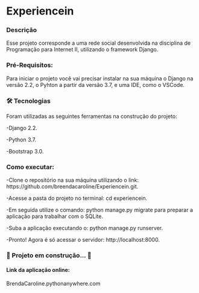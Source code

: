 <h1>Experiencein</h1>
<h3>Descrição</h3>
<p>Esse projeto corresponde a uma rede social desenvolvida na disciplina de Programação para Internet II, utilizando o framework Django.</p>

<h3>Pré-Requisitos:</h3>
<p>Para iniciar o projeto você vai precisar instalar na sua máquina o Django na versão 2.2, o Pyhton a partir da versão 3.7, e uma IDE, como o VSCode. </p>

<h3> 🛠 Tecnologias </h3>
  
<p> Foram utilizadas as seguintes ferramentas na construção do projeto: </p>
<p> -Django 2.2. </p>
<p> -Python 3.7. </p>
<p> -Bootstrap 3.0. </p>


<h3>Como executar:</h3>
<p>-Clone o repositório na sua máquina utilizando o link: https://github.com/breendacaroline/Experiencein.git.</p>
<p>-Acesse a pasta do projeto no terminal: cd experiencein.</p>
<p>-Em seguida utilize o comando: python manage.py migrate para preparar a aplicação para trabalhar com o SQLite.</p>
<p>-Suba a aplicação executando o: python manage.py runserver. </p>
<p>-Pronto! Agora é só acessar o servidor: http://localhost:8000. </p>

<h3 Status:> 
	🚧 Projeto em construção...  🚧
</h3>

<h4>Link da aplicação online: </h4> 
<p>BrendaCaroline.pythonanywhere.com</p>
